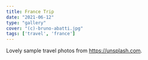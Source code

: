 ```yaml
---
title: France Trip
date: "2021-06-12"
type: "gallery"
cover: "(c)-bruno-abatti.jpg"
tags: ['travel', 'france']
---
```


Lovely sample travel photos from https://unsplash.com.